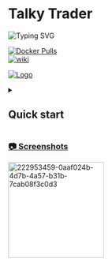 # Talky Trader
![Typing SVG](https://readme-typing-svg.demolab.com?font=Fira+Code&weight=100&size=13&pause=1000&color=027CF9&multiline=true&repeat=false&width=500&height=70&lines=CEX+%26+DEX+integration+with+multi+messaging+platform+support.;Place+order+for+CEFI+or+DEFI+exchanges+and+query+balance.;Deploy+it+via+docker+on+selfhosted+platform+or+PaaS.)

[![Docker Pulls](https://badgen.net/docker/pulls/mraniki/tt)](https://hub.docker.com/r/mraniki/tt)<br> [![wiki](https://img.shields.io/badge/🪙🗿-wiki-0080ff)](https://talkytrader.gitbook.io/talky/)

[![Logo](https://i.imgur.io/Q7iDDyB_d.webp?maxwidth=640&shape=thumb&fidelity=medium)](https://github.com/mraniki/tt)
 </tr>
<details>
<summary><h2>Quick start</h2></summary>


 <h3>Install</h3>

1) Create your channel/room and your platform bot

    - Telegram via [Telegram @BotFather](https://core.telegram.org/bots/tutorial) and [create an API key](https://docs.telethon.dev/en/stable/basic/signing-in.html) 
    - Discord via [Discord Dev portal](https://discord.com/developers/docs/intro)
    - Matrix via [Matrix.org](https://turt2live.github.io/matrix-bot-sdk/index.html)

2) Get your

    - CEX API Keys supported by [CCXT](https://github.com/ccxt/ccxt) or
    - DEX wallet address and private key

3) Create your config [/app/settings.toml](src/example_settings.toml)

4) Deploy via:
    - docker `docker push mraniki/tt:latest` or `docker pull ghcr.io/mraniki/tt:latest`
    - locally `git clone https://github.com/mraniki/tt:main` && `pip install -r requirements.txt`

5) Start your container or if deployed locally use `python3 bot.py` to start

6) More details in [Wiki](https://github.com/mraniki/tt/wiki)


 <h3>Build status</h3>

[![codecov](https://codecov.io/gh/mraniki/tt/branch/main/graph/badge.svg?token=ILJTC0F4K1)](https://codecov.io/gh/mraniki/tt)

[![✨Flow](https://github.com/mraniki/tt/actions/workflows/%E2%9C%A8Flow.yml/badge.svg)](https://github.com/mraniki/tt/actions/workflows/%E2%9C%A8Flow.yml)

![Alt](https://repobeats.axiom.co/api/embed/a2d03eaf66dab33c82d52170d8ebfb0c479590a9.svg "Repobeats analytics image")

 
<h3> Libraries </h3>

[![telethon](https://badgen.net/badge/icon/telethon?icon=telegram&label)](https://github.com/LonamiWebs/Telethon)
[![pycord](https://badgen.net/badge/icon/pycord/purple?icon=discord&label)](https://github.com/Pycord-Development/pycord)
[![simplematrixbotlib](https://badgen.net/badge/icon/simplematrixbotlib/grey?icon=medium&label)](https://codeberg.org/imbev/simplematrixbotlib)

[![python3.10](https://badgen.net/badge/icon/3.10/black?icon=pypi&label)](https://www.python.org/downloads/release/python-3100/)
[![ccxt](https://badgen.net/badge/icon/ccxt/black?icon=libraries&label)](https://github.com/ccxt/ccxt)
[![dxsp](https://badgen.net/badge/icon/dxsp?icon=pypi&label)](https://pypi.org/project/dxsp/)
[![findmyorder](https://badgen.net/badge/icon/findmyorder?icon=pypi&label)](https://pypi.org/project/findmyorder/)

[![apprise](https://badgen.net/badge/icon/apprise/black?icon=libraries&label)](https://github.com/caronc/apprise) [![FastAPI](https://badgen.net/badge/icon/fastapi/black?icon=libraries&label)](https://github.com/tiangolo/fastapi)
</details> 

<h3><a href="https://github.com/mraniki/tt/wiki/Screenshots">📷 Screenshots</a></h3>
<img width="194" alt="222953459-0aaf024b-4d7b-4a57-b31b-7cab08f3c0d3" src="https://github.com/mraniki/tt/assets/8766259/14cb1653-f6b4-44e7-b07c-d930060c7363">
